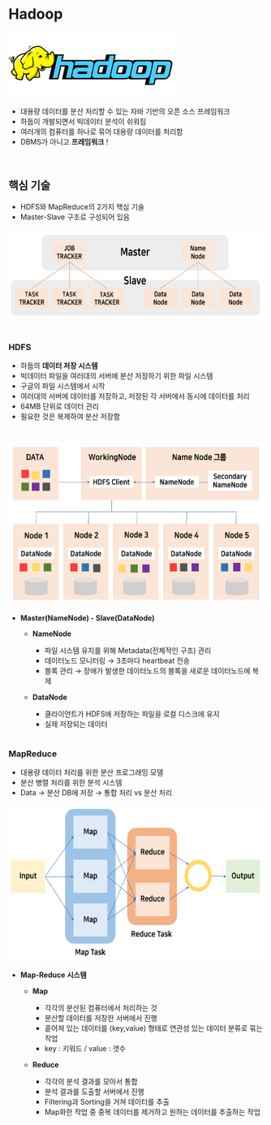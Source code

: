 # Hadoop

<img src="./img/logo.png">

- 대용량 데이터를 분산 처리할 수 있는 자바 기반의 오픈 소스 프레임워크 
- 하둡이 개발되면서 빅데이터 분석이 쉬워짐 
- 여러개의 컴퓨터를 하나로 묶어 대용량 데이터를 처리함 
- DBMS가 아니고 **프레임워크** ! 

<br>

## 핵심 기술 
- HDFS와 MapReduce의 2가지 핵심 기술 
- Master-Slave 구조로 구성되어 있음 

<img src="./img/master-slave.png" width="630" height="181">

#

### HDFS
- 하둡의 **데이터 저장 시스템**
- 빅데이터 파일을 여러대의 서버에 분산 저장하기 위한 파일 시스템 
- 구글의 파일 시스템에서 시작 
- 여러대의 서버에 데이터를 저장하고, 저장된 각 서버에서 동시에 데이터를 처리 
- 64MB 단위로 데이터 관리 
- 필요한 것은 복제하여 분산 저장함

#

<img src="./img/HDFS.png" width="570" height="322">

* **Master(NameNode) - Slave(DataNode)** 

  * **NameNode** 
  
    * 파일 시스템 유지를 위해 Metadata(전체적인 구조) 관리 
    * 데이터노드 모니터링 → 3초마다 heartbeat 전송 
    * 블록 관리 → 장애가 발생한 데이터노드의 블록을 새로운 데이터노드에 복제 
    
  * **DataNode** 
  
    * 클라이언트가 HDFS에 저장하는 파일을 로컬 디스크에 유지 
    * 실제 저장되는 데이터 

#
 
### MapReduce 
- 대용량 데이터 처리를 위한 분산 프로그래밍 모델 
- 분산 병렬 처리를 위한 분석 시스템 
- Data → 분산 DB에 저장 → 통합 처리 vs 분산 처리 

<img src="./img/map-reduce.png" width="590" height="308">

* **Map-Reduce 시스템** 
 
  * **Map** 
   
    * 각각의 분산된 컴퓨터에서 처리하는 것 
    * 분산할 데이터를 저장한 서버에서 진행 
    * 흩어져 있는 데이터를 (key,value) 형태로 연관성 있는 데이터 분류로 묶는 작업 
    * key : 키워드 / value : 갯수 
 
  * **Reduce** 
  
    * 각각의 분석 결과를 모아서 통합 
    * 분석 결과를 도출할 서버에서 진행 
    * Filtering과 Sorting을 거쳐 데이터를 추출 
    * Map화한 작업 중 중복 데이터를 제거하고 원하는 데이터를 추출하는 작업 
    
